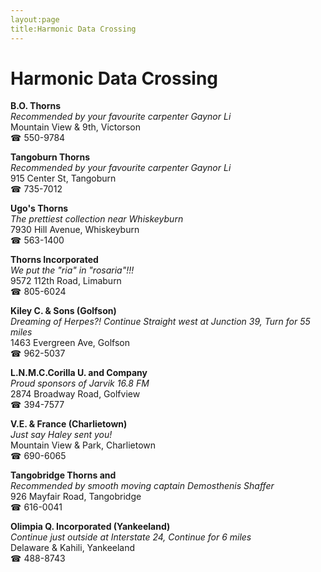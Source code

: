 ```yaml
---
layout:page
title:Harmonic Data Crossing
---
```

# Harmonic Data Crossing

**B.O. Thorns**  
_Recommended by your favourite carpenter Gaynor Li_  
Mountain View & 9th, Victorson  
☎ 550-9784



**Tangoburn Thorns**  
_Recommended by your favourite carpenter Gaynor Li_  
915 Center St, Tangoburn  
☎ 735-7012



**Ugo's Thorns**  
_The prettiest collection near Whiskeyburn_  
7930 Hill Avenue, Whiskeyburn  
☎ 563-1400



**Thorns Incorporated**  
_We put the "ria" in "rosaria"!!!_  
9572 112th Road, Limaburn  
☎ 805-6024



**Kiley C. & Sons (Golfson)**  
_Dreaming of Herpes?! 
Continue Straight west at Junction 39, Turn for 55 miles_  
1463 Evergreen Ave, Golfson  
☎ 962-5037



**L.N.M.C.Corilla U. and Company**  
_Proud sponsors of Jarvik 16.8 FM_  
2874 Broadway Road, Golfview  
☎ 394-7577



**V.E. & France (Charlietown)**  
_Just say Haley sent you!_  
Mountain View & Park, Charlietown  
☎ 690-6065



**Tangobridge Thorns and**  
_Recommended by smooth moving captain Demosthenis Shaffer_  
926 Mayfair Road, Tangobridge  
☎ 616-0041



**Olimpia Q. Incorporated (Yankeeland)**  
_Continue just outside at Interstate 24, Continue for 6 miles_  
Delaware & Kahili, Yankeeland  
☎ 488-8743



